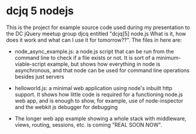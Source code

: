 # dcjq 5 nodejs

This is the project for example source code used during my presentation to the DC jQuery meetup group djcq entitled
"dcjq[5] node.js What is it, how does it work and what can I use it for tomorrow??".  The files in here are:

* node_async_example.js: a node.js script that can be run from the command line to check if a file exists or not.  It is sort of a minimum-viable-script example, but shows how everything in node is asynchronous, and that node can be used for command line operations besides just servers

* helloworld.js: a minimal web application using node's inbuilt http support.  It shows how little code is required for a functioning node.js web app, and is enough to show, for example, use of node-inspector and the webkit js debugger for debugging

* The longer web app example showing a whole stack with middleware, views, routing, sessions, etc. is coming "REAL SOON NOW".
